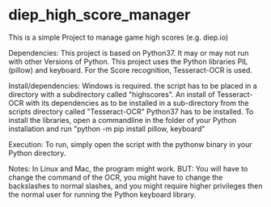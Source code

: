 # diep_high_score_manager
This is a simple Project to manage game high scores (e.g. diep.io)

Dependencies:
This project is based on Python37. It may or may not run with other Versions of Python.
This project uses the Python libraries PIL (pillow) and keyboard.
For the Score recognition, Tesseract-OCR is used. 

Install/dependencies:
Windows is required.
the script has to be placed in a directory with a subdirectory called "highscores".
An install of Tesseract-OCR with its dependencies as to be installed in a sub-directory from the scripts directory called "Tesseract-OCR"
Python37 has to be installed.
To install the libraries, open a commandline in the folder of your Python installation and run "python -m pip install pillow, keyboard"

Execution:
To run, simply open the script with the pythonw binary in your Python directory.

Notes:
In Linux and Mac, the program might work. BUT: You will have to change the command of the OCR, you might have to change the backslashes to normal slashes, and you might require higher privileges then the normal user for running the Python keyboard library.
